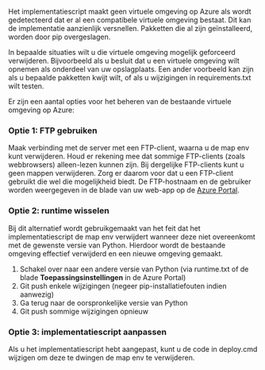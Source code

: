 Het implementatiescript maakt geen virtuele omgeving op Azure als wordt gedetecteerd dat er al een compatibele virtuele omgeving bestaat.  Dit kan de implementatie aanzienlijk versnellen.  Pakketten die al zijn geïnstalleerd, worden door pip overgeslagen.

In bepaalde situaties wilt u die virtuele omgeving mogelijk geforceerd verwijderen.  Bijvoorbeeld als u besluit dat u een virtuele omgeving wilt opnemen als onderdeel van uw opslagplaats.  Een ander voorbeeld kan zijn als u bepaalde pakketten kwijt wilt, of als u wijzigingen in requirements.txt wilt testen.

Er zijn een aantal opties voor het beheren van de bestaande virtuele omgeving op Azure:

### Optie 1: FTP gebruiken

Maak verbinding met de server met een FTP-client, waarna u de map env kunt verwijderen.  Houd er rekening mee dat sommige FTP-clients (zoals webbrowsers) alleen-lezen kunnen zijn. Bij dergelijke FTP-clients kunt u geen mappen verwijderen. Zorg er daarom voor dat u een FTP-client gebruikt die wel die mogelijkheid biedt.  De FTP-hostnaam en de gebruiker worden weergegeven in de blade van uw web-app op de [Azure Portal](https://portal.azure.com).

### Optie 2: runtime wisselen

Bij dit alternatief wordt gebruikgemaakt van het feit dat het implementatiescript de map env verwijdert wanneer deze niet overeenkomt met de gewenste versie van Python.  Hierdoor wordt de bestaande omgeving effectief verwijderd en een nieuwe omgeving gemaakt.

1. Schakel over naar een andere versie van Python (via runtime.txt of de blade **Toepassingsinstellingen** in de Azure Portal)
1. Git push enkele wijzigingen (negeer pip-installatiefouten indien aanwezig)
1. Ga terug naar de oorspronkelijke versie van Python
1. Git push sommige wijzigingen opnieuw

### Optie 3: implementatiescript aanpassen

Als u het implementatiescript hebt aangepast, kunt u de code in deploy.cmd wijzigen om deze te dwingen de map env te verwijderen.


<!--HONumber=Sep16_HO3-->


